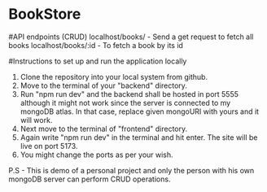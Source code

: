 # BookStore
#API endpoints (CRUD)
localhost/books/ - Send a get request to fetch all books
localhost/books/:id - To fetch a book by its id

#Instructions to set up and run the application locally
1. Clone the repository into your local system from github.
2. Move to the terminal of your "backend" directory.
3. Run "npm run dev" and the backend shall be hosted in port 5555 although it might not work since the server is connected to my mongoDB atlas. In that case, replace given mongoURI with yours and it will work.
4. Next move to the terminal of "frontend" directory.
5. Again write "npm run dev" in the terminal and hit enter. The site will be live on port 5173.
6. You might change the ports as per your wish.

P.S - This is demo of a personal project and only the person with his own mongoDB server can perform CRUD operations.

